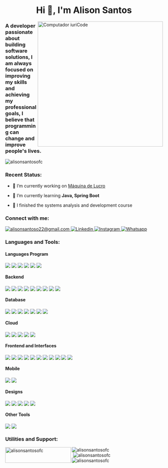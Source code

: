<h1 align="center">Hi 👋, I'm Alison Santos</h1>

<img src="https://raw.githubusercontent.com/MicaelliMedeiros/micaellimedeiros/master/image/computer-illustration.png" width="400px" align="right" alt="Computador iuriCode"/>

<h3 align="left">A developer passionate about building software solutions, I am always focused on improving my skills and achieving my professional goals, I believe that programming can change and improve people's lives.</h3>
<p align="left"><img src="https://komarev.com/ghpvc/?username=alisonsantosofc&label=Profile%20views&color=0e75b6&style=flat" alt="alisonsantosofc" /></p>

<h3 align="left">Recent Status:</h3>

- 🔭 I’m currently working on <a href="https://app.maquinadelucro.com" target="blank">Máquina de Lucro</a>

- 🌱 I’m currently learning **Java, Spring Boot**

- 📘️ I finished the systems analysis and development course

<h3 align="left">Connect with me:</h3>
<div align="left">
  <a text-decoration="none" href="https://linkedin.com/in/alisonsantosofc" target="blank">
    <img src="https://img.shields.io/badge/Gmail-D14836?style=for-the-badge&logo=gmail&logoColor=white" alt="alisonsantoso22@gmail.com" />
  </a>
  <a text-decoration="none" href="https://linkedin.com/in/alisonsantosofc" target="blank">
    <img src="https://img.shields.io/badge/linkedin-%230077B5.svg?style=for-the-badge&logo=linkedin&logoColor=white" alt="Linkedin" />
  </a>
  <a text-decoration="none" href="https://instagram.com/alisonsantosofc" target="blank">
    <img src="https://img.shields.io/badge/Instagram-%23E4405F.svg?style=for-the-badge&logo=Instagram&logoColor=white" alt="Instagram" />
  </a>
  <a text-decoration="none" href="https://wa.me/5581983423876?" target="blank">
    <img src="https://img.shields.io/badge/WhatsApp-25D366?style=for-the-badge&logo=whatsapp&logoColor=white" alt="Whatsapp" />
  </a>
</div>

<h3 align="left">Languages and Tools:</h3>
<div align="left">
  <div>
    <h4 align="left">Languages Program</h4>
    <img align="center" src="https://img.shields.io/badge/java-%23ED8B00.svg?style=for-the-badge&logo=openjdk&logoColor=white" />
    <img align="center" src="https://img.shields.io/badge/javascript-%23323330.svg?style=for-the-badge&logo=javascript&logoColor=%23F7DF1E" />
    <img align="center" src="https://img.shields.io/badge/typescript-%23007ACC.svg?style=for-the-badge&logo=typescript&logoColor=white" />
    <img align="center" src="https://img.shields.io/badge/markdown-%23000000.svg?style=for-the-badge&logo=markdown&logoColor=whit" />
    <img align="center" src="https://img.shields.io/badge/html5-%23E34F26.svg?style=for-the-badge&logo=html5&logoColor=white" />
    <img align="center" src="https://img.shields.io/badge/css3-%231572B6.svg?style=for-the-badge&logo=css3&logoColor=white" />
  </div>

  <div>
    <h4 align="left">Backend</h4>
    <img align="center" src="https://img.shields.io/badge/spring-%236DB33F.svg?style=for-the-badge&logo=spring&logoColor=white" />
    <img align="center" src="https://img.shields.io/badge/node.js-6DA55F?style=for-the-badge&logo=node.js&logoColor=white)" />
    <img align="center" src="https://img.shields.io/badge/express.js-%23404d59.svg?style=for-the-badge&logo=express&logoColor=%2361DAFB" />
    <img align="center" src="https://img.shields.io/badge/FastAPI-005571?style=for-the-badge&logo=fastapi" />
    <img align="center" src="https://img.shields.io/badge/-jest-%23C21325?style=for-the-badge&logo=jest&logoColor=white" />
    <img align="center" src="https://img.shields.io/badge/-mocha-%238D6748?style=for-the-badge&logo=mocha&logoColor=white" />
    <img align="center" src="https://img.shields.io/badge/Handlebars-%23000000?style=for-the-badge&logo=Handlebars.js&logoColor=white" />
    <img align="center" src="https://img.shields.io/badge/JWT-black?style=for-the-badge&logo=JSON%20web%20tokens" />
    <img align="center" src="https://img.shields.io/badge/Insomnia-black?style=for-the-badge&logo=insomnia&logoColor=5849BE" />
  </div>

  <div>
    <h4 align="left">Database</h4>
    <img align="center" src="https://img.shields.io/badge/mysql-4479A1.svg?style=for-the-badge&logo=mysql&logoColor=white" />
    <img align="center" src="https://img.shields.io/badge/postgres-%23316192.svg?style=for-the-badge&logo=postgresql&logoColor=white" />
    <img align="center" src="https://img.shields.io/badge/sqlite-%2307405e.svg?style=for-the-badge&logo=sqlite&logoColor=white" />
    <img align="center" src="https://img.shields.io/badge/MongoDB-%234ea94b.svg?style=for-the-badge&logo=mongodb&logoColor=white" />
    <img align="center" src="https://img.shields.io/badge/Amazon%20DynamoDB-4053D6?style=for-the-badge&logo=Amazon%20DynamoDB&logoColor=white" />
    <img align="center" src="https://img.shields.io/badge/firebase-a08021?style=for-the-badge&logo=firebase&logoColor=ffcd34" />
    <img align="center" src="https://img.shields.io/badge/Supabase-3ECF8E?style=for-the-badge&logo=supabase&logoColor=white" />
  </div>

  <div>
    <h4 align="left">Cloud</h4>
    <img align="center" src="https://img.shields.io/badge/AWS-%23FF9900.svg?style=for-the-badge&logo=amazon-aws&logoColor=white" />
    <img align="center" src="https://img.shields.io/badge/Cloudflare-F38020?style=for-the-badge&logo=Cloudflare&logoColor=white" />
    <img align="center" src="https://img.shields.io/badge/heroku-%23430098.svg?style=for-the-badge&logo=heroku&logoColor=white" />
    <img align="center" src="https://img.shields.io/badge/vercel-%23000000.svg?style=for-the-badge&logo=vercel&logoColor=white" />
    <img align="center" src="https://img.shields.io/badge/netlify-%23000000.svg?style=for-the-badge&logo=netlify&logoColor=#00C7B7" />
  </div>

  <div>
    <h4 align="left">Frontend and Interfaces</h4>
    <img align="center" src="https://img.shields.io/badge/react-%2320232a.svg?style=for-the-badge&logo=react&logoColor=%2361DAFB" />
    <img align="center" src="https://img.shields.io/badge/Next-black?style=for-the-badge&logo=next.js&logoColor=white" />
    <img align="center" src="https://img.shields.io/badge/SASS-hotpink.svg?style=for-the-badge&logo=SASS&logoColor=white" />
    <img align="center" src="https://img.shields.io/badge/tailwindcss-%2338B2AC.svg?style=for-the-badge&logo=tailwind-css&logoColor=white" />
    <img align="center" src="https://img.shields.io/badge/styled--components-DB7093?style=for-the-badge&logo=styled-components&logoColor=white" />
    <img align="center" src="https://img.shields.io/badge/redux-%23593d88.svg?style=for-the-badge&logo=redux&logoColor=white" />
    <img align="center" src="https://img.shields.io/badge/-Storybook-FF4785?style=for-the-badge&logo=storybook&logoColor=white" />
    <img align="center" src="https://img.shields.io/badge/bootstrap-%238511FA.svg?style=for-the-badge&logo=bootstrap&logoColor=white" />
    <img align="center" src="https://img.shields.io/badge/chart.js-F5788D.svg?style=for-the-badge&logo=chart.js&logoColor=white" />
    <img align="center" src="https://img.shields.io/badge/radix%20ui-161618.svg?style=for-the-badge&logo=radix-ui&logoColor=white" />
    <img align="center" src="https://img.shields.io/badge/javafx-%23FF0000.svg?style=for-the-badge&logo=javafx&logoColor=white" />
  </div>

  <div>
    <h4 align="left">Mobile</h4>
    <img align="center" src="https://img.shields.io/badge/react_native-%2320232a.svg?style=for-the-badge&logo=react&logoColor=%2361DAFB" />
    <img align="center" src="https://img.shields.io/badge/expo-1C1E24?style=for-the-badge&logo=expo&logoColor=#D04A37" />
  </div>

  <div>
    <h4 align="left">Designs</h4>
    <img align="center" src="https://img.shields.io/badge/figma-%23F24E1E.svg?style=for-the-badge&logo=figma&logoColor=white" />
    <img align="center" src="https://img.shields.io/badge/Adobe%20XD-470137?style=for-the-badge&logo=Adobe%20XD&logoColor=#FF61F6" />
    <img align="center" src="https://img.shields.io/badge/adobe%20illustrator-%23FF9A00.svg?style=for-the-badge&logo=adobe%20illustrator&logoColor=white" />
    <img align="center" src="https://img.shields.io/badge/Gimp-657D8B?style=for-the-badge&logo=gimp&logoColor=FFFFFF" />
    <img align="center" src="https://img.shields.io/badge/Inkscape-e0e0e0?style=for-the-badge&logo=inkscape&logoColor=080A13" />
  </div>

  <div>
    <h4 align="left"> Other Tools</h4>
    <img align="center" src="https://img.shields.io/badge/git-%23F05033.svg?style=for-the-badge&logo=git&logoColor=white" />
    <img align="center" src="https://img.shields.io/badge/github-%23121011.svg?style=for-the-badge&logo=github&logoColor=white" />
  </div>
</div>

<h3 align="left">Utilities and Support:</h3>

<div align="left">
  <p><a href="https://ko-fi.com/alisonsantosofc"> <img align="left" src="https://cdn.ko-fi.com/cdn/kofi3.png?v=3" height="50" width="210" alt="alisonsantosofc" /></a></p>
  <img src="https://github-readme-stats.vercel.app/api/top-langs?username=alisonsantosofc&show_icons=true&locale=en&layout=compact" alt="alisonsantosofc" />
</div>

<div align="left">&nbsp;<img src="https://github-readme-stats.vercel.app/api?username=alisonsantosofc&show_icons=true&locale=en" alt="alisonsantosofc" /></div>

<div align="left"><img src="https://github-readme-streak-stats.herokuapp.com/?user=alisonsantosofc&" alt="alisonsantosofc" /></div>

